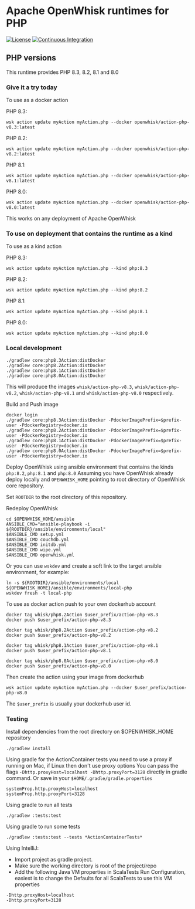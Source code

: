 <!--
#
# Licensed to the Apache Software Foundation (ASF) under one or more
# contributor license agreements.  See the NOTICE file distributed with
# this work for additional information regarding copyright ownership.
# The ASF licenses this file to You under the Apache License, Version 2.0
# (the "License"); you may not use this file except in compliance with
# the License.  You may obtain a copy of the License at
#
#     http://www.apache.org/licenses/LICENSE-2.0
#
# Unless required by applicable law or agreed to in writing, software
# distributed under the License is distributed on an "AS IS" BASIS,
# WITHOUT WARRANTIES OR CONDITIONS OF ANY KIND, either express or implied.
# See the License for the specific language governing permissions and
# limitations under the License.
#
-->

# Apache OpenWhisk runtimes for PHP
[![License](https://img.shields.io/badge/license-Apache--2.0-blue.svg)](http://www.apache.org/licenses/LICENSE-2.0)
[![Continuous Integration](https://github.com/apache/openwhisk-runtime-php/actions/workflows/ci.yaml/badge.svg)](https://github.com/apache/openwhisk-runtime-php/actions/workflows/ci.yaml)

## PHP versions

This runtime provides PHP 8.3, 8.2, 8.1 and 8.0

### Give it a try today
To use as a docker action

PHP 8.3:
```
wsk action update myAction myAction.php --docker openwhisk/action-php-v8.3:latest
```

PHP 8.2:
```
wsk action update myAction myAction.php --docker openwhisk/action-php-v8.2:latest
```

PHP 8.1:
```
wsk action update myAction myAction.php --docker openwhisk/action-php-v8.1:latest
```

PHP 8.0:
```
wsk action update myAction myAction.php --docker openwhisk/action-php-v8.0:latest
```

This works on any deployment of Apache OpenWhisk

### To use on deployment that contains the runtime as a kind
To use as a kind action

PHP 8.3:
```
wsk action update myAction myAction.php --kind php:8.3
```

PHP 8.2:
```
wsk action update myAction myAction.php --kind php:8.2
```

PHP 8.1:
```
wsk action update myAction myAction.php --kind php:8.1
```

PHP 8.0:
```
wsk action update myAction myAction.php --kind php:8.0
```


### Local development

```
./gradlew core:php8.3Action:distDocker
./gradlew core:php8.2Action:distDocker
./gradlew core:php8.1Action:distDocker
./gradlew core:php8.0Action:distDocker
```
This will produce the images `whisk/action-php-v8.3`, `whisk/action-php-v8.2`, `whisk/action-php-v8.1` and `whisk/action-php-v8.0` respectively.

Build and Push image
```
docker login
./gradlew core:php8.3Action:distDocker -PdockerImagePrefix=$prefix-user -PdockerRegistry=docker.io
./gradlew core:php8.2Action:distDocker -PdockerImagePrefix=$prefix-user -PdockerRegistry=docker.io
./gradlew core:php8.1Action:distDocker -PdockerImagePrefix=$prefix-user -PdockerRegistry=docker.io
./gradlew core:php8.0Action:distDocker -PdockerImagePrefix=$prefix-user -PdockerRegistry=docker.io
```

Deploy OpenWhisk using ansible environment that contains the kinds `php:8.2`, `php:8.1` and `php:8.0`
Assuming you have OpenWhisk already deploy locally and `OPENWHISK_HOME` pointing to root directory of OpenWhisk core repository.

Set `ROOTDIR` to the root directory of this repository.

Redeploy OpenWhisk
```
cd $OPENWHISK_HOME/ansible
ANSIBLE_CMD="ansible-playbook -i ${ROOTDIR}/ansible/environments/local"
$ANSIBLE_CMD setup.yml
$ANSIBLE_CMD couchdb.yml
$ANSIBLE_CMD initdb.yml
$ANSIBLE_CMD wipe.yml
$ANSIBLE_CMD openwhisk.yml
```

Or you can use `wskdev` and create a soft link to the target ansible environment, for example:
```
ln -s ${ROOTDIR}/ansible/environments/local ${OPENWHISK_HOME}/ansible/environments/local-php
wskdev fresh -t local-php
```


To use as docker action push to your own dockerhub account
```
docker tag whisk/php8.2Action $user_prefix/action-php-v8.3
docker push $user_prefix/action-php-v8.3
```
```
docker tag whisk/php8.2Action $user_prefix/action-php-v8.2
docker push $user_prefix/action-php-v8.2
```
```
docker tag whisk/php8.1Action $user_prefix/action-php-v8.1
docker push $user_prefix/action-php-v8.1
```
```
docker tag whisk/php8.0Action $user_prefix/action-php-v8.0
docker push $user_prefix/action-php-v8.0
```

Then create the action using your image from dockerhub
```
wsk action update myAction myAction.php --docker $user_prefix/action-php-v8.0
```
The `$user_prefix` is usually your dockerhub user id.

### Testing
Install dependencies from the root directory on $OPENWHISK_HOME repository
```
./gradlew install
```

Using gradle for the ActionContainer tests you need to use a proxy if running on Mac, if Linux then don't use proxy options
You can pass the flags `-Dhttp.proxyHost=localhost -Dhttp.proxyPort=3128` directly in gradle command.
Or save in your `$HOME/.gradle/gradle.properties`
```
systemProp.http.proxyHost=localhost
systemProp.http.proxyPort=3128
```
Using gradle to run all tests
```
./gradlew :tests:test
```
Using gradle to run some tests
```
./gradlew :tests:test --tests *ActionContainerTests*
```
Using IntelliJ:
- Import project as gradle project.
- Make sure the working directory is root of the project/repo
- Add the following Java VM properties in ScalaTests Run Configuration, easiest is to change the Defaults for all ScalaTests to use this VM properties
```
-Dhttp.proxyHost=localhost
-Dhttp.proxyPort=3128
```
